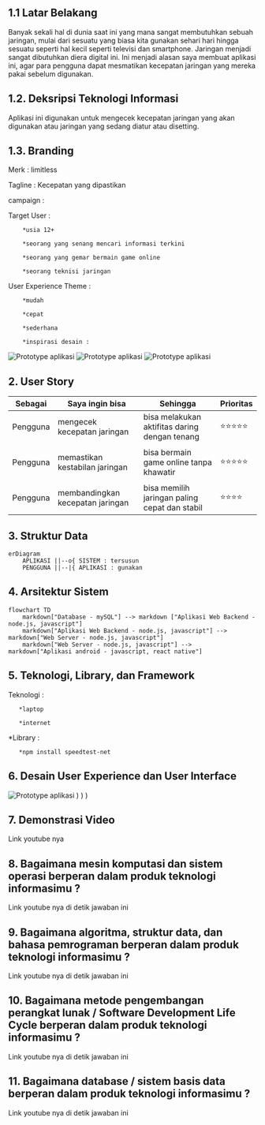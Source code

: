## 1.1 Latar Belakang

Banyak sekali hal di dunia saat ini yang mana sangat membutuhkan sebuah jaringan, mulai dari sesuatu yang biasa kita gunakan sehari hari hingga sesuatu seperti hal kecil seperti televisi dan smartphone. Jaringan menjadi sangat dibutuhkan diera digital ini. Ini menjadi alasan saya membuat aplikasi ini, agar para pengguna dapat mesmatikan kecepatan jaringan yang mereka pakai sebelum digunakan.

## 1.2. Deksripsi Teknologi Informasi

Aplikasi ini digunakan untuk mengecek kecepatan jaringan yang akan digunakan atau jaringan yang sedang diatur atau disetting.

## 1.3. Branding

Merk : limitless

Tagline : Kecepatan yang dipastikan

campaign :

Target User : 
        
        *usia 12+
        
        *seorang yang senang mencari informasi terkini
        
        *seorang yang gemar bermain game online
        
        *seorang teknisi jaringan
        
User Experience Theme : 
        
        *mudah
        
        *cepat
        
        *sederhana
        
        *inspirasi desain : 
![Prototype aplikasi](/inspirasi1.png)  ![Prototype aplikasi](/inspirasi2.png)  ![Prototype aplikasi](/inspirasi3.png)


## 2. User Story

Sebagai | Saya ingin bisa | Sehingga | Prioritas
---|---|---|---
Pengguna | mengecek kecepatan jaringan | bisa melakukan aktifitas daring dengan tenang | ⭐⭐⭐⭐⭐
|||
Pengguna | memastikan kestabilan jaringan | bisa bermain game online tanpa khawatir | ⭐⭐⭐⭐⭐
|||
Pengguna | membandingkan kecepatan jaringan | bisa memilih jaringan paling cepat dan stabil | ⭐⭐⭐⭐


## 3. Struktur Data 

```mermaid
erDiagram
    APLIKASI ||--o{ SISTEM : tersusun
    PENGGUNA ||--|{ APLIKASI : gunakan
```
## 4. Arsitektur Sistem

```mermaid
flowchart TD
    markdown["Database - mySQL"] --> markdown ["Aplikasi Web Backend - node.js, javascript"]
    markdown["Aplikasi Web Backend - node.js, javascript"] --> markdown["Web Server - node.js, javascript"]
    markdown["Web Server - node.js, javascript"] --> markdown["Aplikasi android - javascript, react native"]
```

## 5. Teknologi, Library, dan Framework

Teknologi :

       *laptop

       *internet

*Library :
       
       *npm install speedtest-net

## 6. Desain User Experience dan User Interface

![Prototype aplikasi](/Desain.png)
)
)
)

## 7. Demonstrasi Video

Link youtube nya

## 8. Bagaimana mesin komputasi dan sistem operasi berperan dalam produk teknologi informasimu ?

Link youtube nya di detik jawaban ini

## 9. Bagaimana algoritma, struktur data, dan bahasa pemrograman berperan dalam produk teknologi informasimu ?

Link youtube nya di detik jawaban ini

## 10. Bagaimana metode pengembangan perangkat lunak / Software Development Life Cycle berperan dalam produk teknologi informasimu ?

Link youtube nya di detik jawaban ini

## 11. Bagaimana database / sistem basis data berperan dalam produk teknologi informasimu ?

Link youtube nya di detik jawaban ini 
